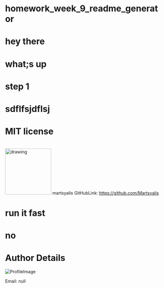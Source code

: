 
# homework_week_9_readme_generator 
# hey there
# what;s up
# step 1
# sdflfsjdflsj
# MIT license
# 
            
 <img src="https://avatars3.githubusercontent.com/u/27053761?v=4" alt="drawing" width="150" display="inline"/> martsyalis  GitHubLink: https://github.com/Martsyalis
# run it fast
# no
# Author Details 

![ProfileImage](https://avatars3.githubusercontent.com/u/63885719?v=4)

Email: null
